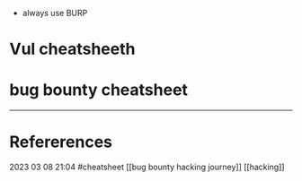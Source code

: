 - always use BURP
# Vul cheatsheeth  

 








# bug bounty cheatsheet
--- 
# Refererences 




2023 03 08 21:04
#cheatsheet  [[bug bounty hacking journey]] [[hacking]] 